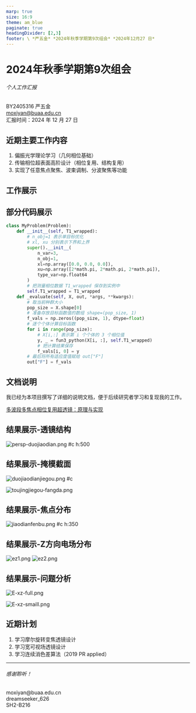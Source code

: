 ```yaml
---
marp: true
size: 16:9
theme: am_blue
paginate: true
headingDivider: [2,3]
footer: \ *严五金* *2024年秋季学期第9次组会* *2024年12月27 日*
---
```


<!-- _class: cover_a -->
<!-- _header: "" -->
<!-- _footer: "" -->
<!-- _paginate: "" -->

# 2024年秋季学期第9次组会
###### 个人工作汇报

BY2405316 严五金  
<moxiyan@buaa.edu.cn>  
汇报时间：2024 年 12 月 27 日

## 近期主要工作内容
1. 偏振光学理论学习（几何相位基础）
2. 传输相位超表面高阶设计（相位复用、结构复用）
3. 实现了任意焦点聚焦、波束调制、分波聚焦等功能

## 工作展示
<!-- _class: trans -->
<!-- _footer: "" -->
<!-- _paginate: "" -->

## 部分代码展示
```python
class MyProblem(Problem):
    def __init__(self, T1_wrapped):
        # n_obj=1 表示单目标优化
        # xl, xu 分别表示下界和上界
        super().__init__(
            n_var=3,
            n_obj=1,
            xl=np.array([0.0, 0.0, 0.0]),
            xu=np.array([2*math.pi, 2*math.pi, 2*math.pi]),
            type_var=np.float64
        )
        # 把测量相位数据 T1_wrapped 保存到实例中
        self.T1_wrapped = T1_wrapped
    def _evaluate(self, X, out, *args, **kwargs):
        # 取当前种群大小
        pop_size = X.shape[0]
        # 准备存放目标函数值的数组 shape=(pop_size, 1)
        f_vals = np.zeros((pop_size, 1), dtype=float)
        # 逐个个体计算目标函数
        for i in range(pop_size):
            # X[i,:] 表示第 i 个个体的 3 个相位值
            y, _ = fun3_python(X[i, :], self.T1_wrapped)
            # 把计算结果保存
            f_vals[i, 0] = y
        # 最后将所有适应度值赋给 out["F"]
        out["F"] = f_vals

```

## 文档说明
我已经为本项目撰写了详细的说明文档，便于后续研究者学习和复现我的工作。


[多波段多焦点相位复用超透镜：原理与实现](https://flowus.cn/profound/63e2b4d2-648a-48a0-89bc-d703333347d1)


## 结果展示-透镜结构

![persp-duojiaodian.png
#c h:500](figures/persp-duojiaodian.png)



## 结果展示-掩模截面

<!-- _class: cols-2 -->

<div class=limg>

![duojiaodianjiegou.png #c ](figures/duojiaodianjiegou.png)

</div>

<div class=rimg>

![toujingjiegou-fangda.png](figures/toujingjiegou-fangda.png)
</div>

## 结果展示-焦点分布
![jiaodianfenbu.png #c h:350](figures/jiaodianfenbu.png)

## 结果展示-Z方向电场分布
![ez1.png](figures/ez1.png)
![ez2.png](figures/ez2.png)

## 结果展示-问题分析
<!-- _class: cols-2 -->

<div class=limg>

![E-xz-full.png](figures/E-xz-full.png)

</div>

<div class=rimg>

![E-xz-smaill.png](figures/E-xz-smaill.png)

</div>

## 近期计划
<!-- _class: navbar fixedtitleB -->

<div class="div">


1. 学习摩尔旋转变焦透镜设计
2. 学习宽可视场透镜设计
3. 学习连续消色差算法（2019 PR applied）


</div>

---

<!-- _class: lastpage -->
<!-- _footer: "" -->

###### 感谢聆听！


<div class="icons">

  <div class="icon-item">
    <i class="fa-solid fa-envelope"></i>
    <span>moxiyan@buaa.edu.cn</span>
  </div>
  
  <div class="icon-item">
    <i class="fa-brands fa-weixin"></i>
    <span>dreamseeker_626</span>
  </div>
  
  <div class="icon-item">
    <i class="fa-solid fa-house"></i>
    <span>SH2-B216</span>
  </div>

</div>


</div>
